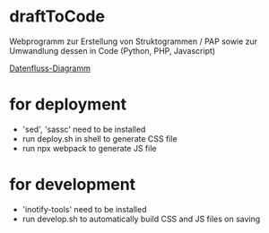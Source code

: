 # draftToCode

Webprogramm zur Erstellung von Struktogrammen / PAP sowie zur Umwandlung dessen in Code (Python, PHP, Javascript)

[Datenfluss-Diagramm](https://drive.google.com/file/d/1BqLCW7vIB3DXViDjjPmEk6r4qjEnT8jv/view?usp=sharing)


# for deployment

- 'sed', 'sassc' need to be installed
- run deploy.sh in shell to generate CSS file
- run npx webpack to generate JS file


# for development

- 'inotify-tools' need to be installed
- run develop.sh to automatically build CSS and JS files on saving